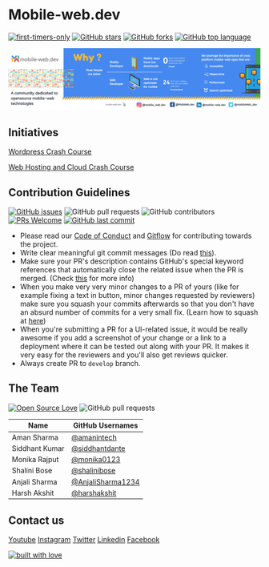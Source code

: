 # Mobile-web.dev

[![first-timers-only](https://img.shields.io/badge/first--timers--only-friendly-tomato.svg?style=flat&logo=git)](https://github.com/mobile-web-dev/mobile-web.dev/issues) [![GitHub stars](https://img.shields.io/github/stars/mobile-web-dev/mobile-web.dev.svg?logo=github)](https://github.com/mobile-web-dev/mobile-web.dev/stargazers) [![GitHub forks](https://img.shields.io/github/forks/mobile-web-dev/mobile-web.dev.svg?logo=github&color=teal)](https://github.com/mobile-web-dev/mobile-web.dev/network) [![GitHub top language](https://img.shields.io/github/languages/top/mobile-web-dev/mobile-web.dev?color=yellow&logo=javascript)](https://github.com/mobile-web-dev/mobile-web.dev) 

![](assets/mobile-web.png)

## Initiatives

[Wordpress Crash Course](https://www.youtube.com/playlist?list=PL6IEQd6VwYfh4X_QWdmpd6xMRH9jnILyT)

[Web Hosting and Cloud Crash Course](https://www.youtube.com/playlist?list=PL6IEQd6VwYfiel0OdURL3vdq8hDA1oocC)




## Contribution Guidelines

[![GitHub issues](https://img.shields.io/github/issues/mobile-web-dev/mobile-web.dev?logo=github)](https://github.com/codeuino/mobile-web-dev/issues) ![GitHub pull requests](https://img.shields.io/github/issues-pr-raw/mobile-web-dev/mobile-web.dev?logo=git&logoColor=white) ![GitHub contributors](https://img.shields.io/github/contributors/mobile-web-dev/mobile-web.dev?logo=github) [![PRs Welcome](https://img.shields.io/badge/PRs-welcome-brightgreen.svg?style=flat&logo=git&logoColor=white)](https://github.com/mobile-web-dev)  [![GitHub last commit](https://img.shields.io/github/last-commit/mobile-web-dev/mobile-web.dev?logo=github)](https://github.com/mobile-web-dev)


- Please read our [Code of Conduct](https://github.com/mobile-web-dev/mobile-web.dev/blob/master/CONTRIBUTING.md) and [Gitflow](https://github.com/mobile-web-dev/mobile-web.dev/blob/master/CONTRIBUTING.md) for contributing towards the project.
- Write clear meaningful git commit messages (Do read [this](http://chris.beams.io/posts/git-commit/)).
- Make sure your PR's description contains GitHub's special keyword references that automatically close the related issue when the PR is merged. (Check [this](https://github.com/blog/1506-closing-issues-via-pull-requests) for more info)
- When you make very very minor changes to a PR of yours (like for example fixing a text in button, minor changes requested by reviewers) make sure you squash your commits afterwards so that you don't have an absurd number of commits for a very small fix. (Learn how to squash at [here](https://davidwalsh.name/squash-commits-git))
- When you're submitting a PR for a UI-related issue, it would be really awesome if you add a screenshot of your change or a link to a deployment where it can be tested out along with your PR. It makes it very easy for the reviewers and you'll also get reviews quicker.
- Always create PR to `develop` branch.

## The Team

[![Open Source Love](https://badges.frapsoft.com/os/v2/open-source.svg?v=103)](https://github.com/mobile-web-dev/mobile-web.dev) ![GitHub pull requests](https://img.shields.io/github/issues-pr-closed-raw/mobile-web-dev/mobile-web.dev?logo=git&logoColor=white) 

| Name                                  | GitHub Usernames |
| ---------------------------------------------------- | -------------------------- |
| Aman Sharma | [@amanintech](https://github.com/amanintech)  |
| Siddhant Kumar | [@siddhantdante](https://github.com/siddhantdante)|
| Monika Rajput  | [@monika0123](https://github.com/monika0123)|
| Shalini Bose | [@shalinibose](https://github.com/shalinibose)|
| Anjali Sharma | [@AnjaliSharma1234](https://github.com/AnjaliSharma1234)|
| Harsh Akshit | [@harshakshit](https://github.com/harshakshit)|

## Contact us
[Youtube](https://www.youtube.com/channel/UCSQKDMqwOp43dEqDt2hBOIQ/featured) [Instagram](https://www.instagram.com/mobile_web.dev/) [Twitter](https://twitter.com/mobile_web_hq) [Linkedin](https://www.linkedin.com/company/mobile-web-dev/) [Facebook](https://www.facebook.com/MobWeb.dev/)

[![built with love](https://forthebadge.com/images/badges/built-with-love.svg)](https://github.com/AnjaliSharma1234/)
